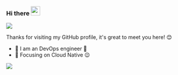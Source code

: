 ###  Hi there <a href="https://yuezhuangshi.cn/"><img src="https://media.giphy.com/media/hvRJCLFzcasrR4ia7z/giphy.gif" height="25px" width="25px"></a>

![](https://komarev.com/ghpvc/?username=yuezhuangshi)

Thanks for visiting my GitHub profile, it's great to meet you here! 😊

- 🧔 I am an DevOps engineer 🚀
- 🔭 Focusing on Cloud Native :wink:

<a href="https://yuezhuangshi.cn/">
  <img align="center" src="https://github-readme-stats.vercel.app/api?username=yuezhuangshi&show_icons=true" />
</a>
